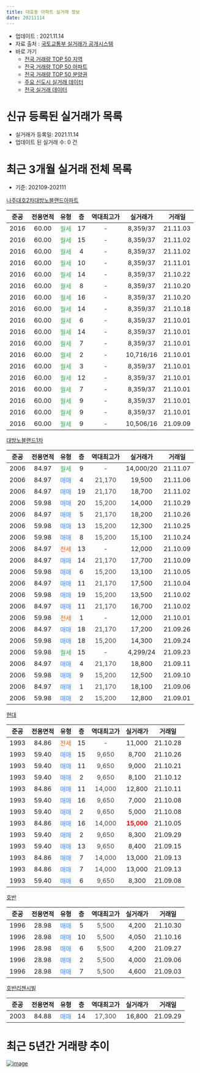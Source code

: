 ```yaml
---
title: 대호동 아파트 실거래 정보
date: 20211114
---
```


* 업데이트 : 2021.11.14
* 자료 출처 : [국토교통부 실거래가 공개시스템](http://rt.molit.go.kr)
* 바로 가기
    * [전국 거래량 TOP 50 지역](https://apt-info.github.io/apt-trade-info/tr)
    * [전국 거래량 TOP 50 아파트](https://apt-info.github.io/apt-trade-info/ta)
    * [전국 거래량 TOP 50 분양권](https://apt-info.github.io/apt-trade-info/tb)
    * [주요 신도시 실거래 데이터](https://apt-info.github.io/apt-trade-info/newtown)
    * [전국 실거래 데이터](https://apt-info.github.io/apt-trade-info/all)



<script async src="https://pagead2.googlesyndication.com/pagead/js/adsbygoogle.js"></script>
<!-- 기본광고 -->
<ins class="adsbygoogle"
     style="display:block"
     data-ad-client="ca-pub-1142216861245946"
     data-ad-slot="4805727019"
     data-ad-format="auto"
     data-full-width-responsive="true"></ins>
<script>
     (adsbygoogle = window.adsbygoogle || []).push({});
</script>


# 신규 등록된 실거래가 목록

* 실거래가 등록일: 2021.11.14
* 업데이트 된 실거래 수: 0 건




<script async src="https://pagead2.googlesyndication.com/pagead/js/adsbygoogle.js"></script>
<!-- 기본광고 -->
<ins class="adsbygoogle"
     style="display:block"
     data-ad-client="ca-pub-1142216861245946"
     data-ad-slot="4805727019"
     data-ad-format="auto"
     data-full-width-responsive="true"></ins>
<script>
     (adsbygoogle = window.adsbygoogle || []).push({});
</script>


# 최근 3개월 실거래 전체 목록
* 기준: 202109-202111


[나주대호2차대방노블랜드아파트](https://search.naver.com/search.naver?query=%EB%82%98%EC%A3%BC%EB%8C%80%ED%98%B82%EC%B0%A8%EB%8C%80%EB%B0%A9%EB%85%B8%EB%B8%94%EB%9E%9C%EB%93%9C%EC%95%84%ED%8C%8C%ED%8A%B8)

|준공|전용면적|유형|층|역대최고가|실거래가|거래일|
|:---:|:---:|:---:|:---:|:---:|:---:|:---:|
|2016|60.00|<span style="color:#34A853">월세</span>|17|<span style="color:#444444">-</span>|8,359/37|21.11.03|
|2016|60.00|<span style="color:#34A853">월세</span>|15|<span style="color:#444444">-</span>|8,359/37|21.11.02|
|2016|60.00|<span style="color:#34A853">월세</span>|4|<span style="color:#444444">-</span>|8,359/37|21.11.02|
|2016|60.00|<span style="color:#34A853">월세</span>|10|<span style="color:#444444">-</span>|8,359/37|21.11.01|
|2016|60.00|<span style="color:#34A853">월세</span>|14|<span style="color:#444444">-</span>|8,359/37|21.10.22|
|2016|60.00|<span style="color:#34A853">월세</span>|8|<span style="color:#444444">-</span>|8,359/37|21.10.20|
|2016|60.00|<span style="color:#34A853">월세</span>|16|<span style="color:#444444">-</span>|8,359/37|21.10.20|
|2016|60.00|<span style="color:#34A853">월세</span>|14|<span style="color:#444444">-</span>|8,359/37|21.10.18|
|2016|60.00|<span style="color:#34A853">월세</span>|6|<span style="color:#444444">-</span>|8,359/37|21.10.01|
|2016|60.00|<span style="color:#34A853">월세</span>|14|<span style="color:#444444">-</span>|8,359/37|21.10.01|
|2016|60.00|<span style="color:#34A853">월세</span>|7|<span style="color:#444444">-</span>|8,359/37|21.10.01|
|2016|60.00|<span style="color:#34A853">월세</span>|2|<span style="color:#444444">-</span>|10,716/16|21.10.01|
|2016|60.00|<span style="color:#34A853">월세</span>|3|<span style="color:#444444">-</span>|8,359/37|21.10.01|
|2016|60.00|<span style="color:#34A853">월세</span>|12|<span style="color:#444444">-</span>|8,359/37|21.10.01|
|2016|60.00|<span style="color:#34A853">월세</span>|7|<span style="color:#444444">-</span>|8,359/37|21.10.01|
|2016|60.00|<span style="color:#34A853">월세</span>|9|<span style="color:#444444">-</span>|8,359/37|21.10.01|
|2016|60.00|<span style="color:#34A853">월세</span>|9|<span style="color:#444444">-</span>|8,359/37|21.10.01|
|2016|60.00|<span style="color:#34A853">월세</span>|9|<span style="color:#444444">-</span>|10,506/16|21.09.09|

[대방노블랜드1차](https://search.naver.com/search.naver?query=%EB%8C%80%EB%B0%A9%EB%85%B8%EB%B8%94%EB%9E%9C%EB%93%9C1%EC%B0%A8)

|준공|전용면적|유형|층|역대최고가|실거래가|거래일|
|:---:|:---:|:---:|:---:|:---:|:---:|:---:|
|2006|84.97|<span style="color:#34A853">월세</span>|9|<span style="color:#444444">-</span>|14,000/20|21.11.07|
|2006|84.97|<span style="color:#4285F3">매매</span>|4|<span style="color:#444444">21,170</span>|19,500|21.11.06|
|2006|84.97|<span style="color:#4285F3">매매</span>|19|<span style="color:#444444">21,170</span>|18,700|21.11.02|
|2006|59.98|<span style="color:#4285F3">매매</span>|20|<span style="color:#444444">15,200</span>|14,000|21.10.29|
|2006|84.97|<span style="color:#4285F3">매매</span>|5|<span style="color:#444444">21,170</span>|18,200|21.10.26|
|2006|59.98|<span style="color:#4285F3">매매</span>|13|<span style="color:#444444">15,200</span>|12,300|21.10.25|
|2006|59.98|<span style="color:#4285F3">매매</span>|8|<span style="color:#444444">15,200</span>|15,100|21.10.24|
|2006|84.97|<span style="color:#FF5A00">전세</span>|13|<span style="color:#444444">-</span>|12,000|21.10.09|
|2006|84.97|<span style="color:#4285F3">매매</span>|14|<span style="color:#444444">21,170</span>|17,700|21.10.09|
|2006|59.98|<span style="color:#4285F3">매매</span>|6|<span style="color:#444444">15,200</span>|13,100|21.10.05|
|2006|84.97|<span style="color:#4285F3">매매</span>|11|<span style="color:#444444">21,170</span>|17,500|21.10.04|
|2006|59.98|<span style="color:#4285F3">매매</span>|19|<span style="color:#444444">15,200</span>|13,500|21.10.02|
|2006|84.97|<span style="color:#4285F3">매매</span>|11|<span style="color:#444444">21,170</span>|16,700|21.10.02|
|2006|59.98|<span style="color:#FF5A00">전세</span>|1|<span style="color:#444444">-</span>|12,000|21.10.01|
|2006|84.97|<span style="color:#4285F3">매매</span>|18|<span style="color:#444444">21,170</span>|17,200|21.09.26|
|2006|59.98|<span style="color:#4285F3">매매</span>|18|<span style="color:#444444">15,200</span>|14,300|21.09.24|
|2006|59.98|<span style="color:#34A853">월세</span>|15|<span style="color:#444444">-</span>|4,299/24|21.09.23|
|2006|84.97|<span style="color:#4285F3">매매</span>|4|<span style="color:#444444">21,170</span>|18,800|21.09.11|
|2006|59.98|<span style="color:#4285F3">매매</span>|9|<span style="color:#444444">15,200</span>|12,500|21.09.10|
|2006|84.97|<span style="color:#4285F3">매매</span>|1|<span style="color:#444444">21,170</span>|18,100|21.09.06|
|2006|59.98|<span style="color:#4285F3">매매</span>|2|<span style="color:#444444">15,200</span>|12,800|21.09.01|

[현대](https://search.naver.com/search.naver?query=%ED%98%84%EB%8C%80)

|준공|전용면적|유형|층|역대최고가|실거래가|거래일|
|:---:|:---:|:---:|:---:|:---:|:---:|:---:|
|1993|84.86|<span style="color:#FF5A00">전세</span>|15|<span style="color:#444444">-</span>|11,000|21.10.28|
|1993|59.40|<span style="color:#4285F3">매매</span>|15|<span style="color:#444444">9,650</span>|8,700|21.10.26|
|1993|59.40|<span style="color:#4285F3">매매</span>|11|<span style="color:#444444">9,650</span>|9,000|21.10.21|
|1993|59.40|<span style="color:#4285F3">매매</span>|2|<span style="color:#444444">9,650</span>|8,100|21.10.12|
|1993|84.86|<span style="color:#4285F3">매매</span>|11|<span style="color:#444444">14,000</span>|12,800|21.10.11|
|1993|59.40|<span style="color:#4285F3">매매</span>|16|<span style="color:#444444">9,650</span>|7,000|21.10.08|
|1993|59.40|<span style="color:#4285F3">매매</span>|2|<span style="color:#444444">9,650</span>|5,000|21.10.08|
|1993|84.86|<span style="color:#4285F3">매매</span>|16|<span style="color:#444444">14,000</span>|<b><span style="color:#FF0000">15,000</span></b>|21.10.05|
|1993|59.40|<span style="color:#4285F3">매매</span>|2|<span style="color:#444444">9,650</span>|8,300|21.09.29|
|1993|59.40|<span style="color:#4285F3">매매</span>|13|<span style="color:#444444">9,650</span>|8,400|21.09.15|
|1993|84.86|<span style="color:#4285F3">매매</span>|7|<span style="color:#444444">14,000</span>|13,000|21.09.13|
|1993|84.86|<span style="color:#4285F3">매매</span>|7|<span style="color:#444444">14,000</span>|13,000|21.09.13|
|1993|59.40|<span style="color:#4285F3">매매</span>|6|<span style="color:#444444">9,650</span>|8,300|21.09.08|


<script async src="https://pagead2.googlesyndication.com/pagead/js/adsbygoogle.js"></script>
<!-- 기본광고 -->
<ins class="adsbygoogle"
     style="display:block"
     data-ad-client="ca-pub-1142216861245946"
     data-ad-slot="4805727019"
     data-ad-format="auto"
     data-full-width-responsive="true"></ins>
<script>
     (adsbygoogle = window.adsbygoogle || []).push({});
</script>


[호반](https://search.naver.com/search.naver?query=%ED%98%B8%EB%B0%98)

|준공|전용면적|유형|층|역대최고가|실거래가|거래일|
|:---:|:---:|:---:|:---:|:---:|:---:|:---:|
|1996|28.98|<span style="color:#4285F3">매매</span>|5|<span style="color:#444444">5,500</span>|4,200|21.10.30|
|1996|28.98|<span style="color:#4285F3">매매</span>|10|<span style="color:#444444">5,500</span>|4,050|21.10.16|
|1996|28.98|<span style="color:#4285F3">매매</span>|6|<span style="color:#444444">5,500</span>|4,200|21.09.27|
|1996|28.98|<span style="color:#4285F3">매매</span>|2|<span style="color:#444444">5,500</span>|4,000|21.09.06|
|1996|28.98|<span style="color:#4285F3">매매</span>|7|<span style="color:#444444">5,500</span>|4,600|21.09.03|

[호반리젠시빌](https://search.naver.com/search.naver?query=%ED%98%B8%EB%B0%98%EB%A6%AC%EC%A0%A0%EC%8B%9C%EB%B9%8C)

|준공|전용면적|유형|층|역대최고가|실거래가|거래일|
|:---:|:---:|:---:|:---:|:---:|:---:|:---:|
|2003|84.88|<span style="color:#4285F3">매매</span>|14|<span style="color:#444444">17,300</span>|16,800|21.09.29|



<script async src="https://pagead2.googlesyndication.com/pagead/js/adsbygoogle.js"></script>
<!-- 기본광고 -->
<ins class="adsbygoogle"
     style="display:block"
     data-ad-client="ca-pub-1142216861245946"
     data-ad-slot="4805727019"
     data-ad-format="auto"
     data-full-width-responsive="true"></ins>
<script>
     (adsbygoogle = window.adsbygoogle || []).push({});
</script>


# 최근 5년간 거래량 추이


<div style="width:100%;">
    <canvas id="deal_progress" height="200"></canvas>
</div>

<script>
new Chart(document.getElementById("deal_progress"), {
    type: 'line',
    data: {
        labels: ['16.01','16.02','16.03','16.04','16.05','16.06','16.07','16.08','16.09','16.10','16.11','16.12','17.01','17.02','17.03','17.04','17.05','17.06','17.07','17.08','17.09','17.10','17.11','17.12','18.01','18.02','18.03','18.04','18.05','18.06','18.07','18.08','18.09','18.10','18.11','18.12','19.01','19.02','19.03','19.04','19.05','19.06','19.07','19.08','19.09','19.10','19.11','19.12','20.01','20.02','20.03','20.04','20.05','20.06','20.07','20.08','20.09','20.10','20.11','20.12','21.01','21.02','21.03','21.04','21.05','21.06','21.07','21.08','21.09','21.10','21.11'],
        datasets: [{
            label: '매매/분양권',
            data: [9,6,26,39,21,20,31,25,161,129,10,13,11,20,8,9,10,22,18,18,17,11,16,18,12,9,17,10,16,12,14,12,20,21,17,20,14,6,12,9,16,5,17,7,11,10,8,17,8,17,15,8,12,16,14,13,15,17,15,29,16,24,21,17,15,5,15,14,15,18,2],
            borderColor: "rgba(66, 133, 243, 1)",
            backgroundColor: "rgba(66, 133, 243, 0.05)",
            borderWidth: 1,
            pointRadius: 0,
            fill: false,
            lineTension: 0
        },{
            label: '전/월세',
            data: [12,20,9,1,18,23,19,10,1,13,10,13,21,19,10,17,18,10,11,12,11,4,6,5,10,7,6,3,2,6,9,8,6,8,18,42,12,17,9,7,5,4,0,6,0,3,6,8,6,8,2,8,6,157,8,6,7,3,8,7,10,12,9,6,7,8,8,7,2,16,5],
            borderColor: "rgba(255, 90, 0, 1)",
            backgroundColor: "rgba(255, 90, 0, 0.05)",
            borderWidth: 1,
            pointRadius: 0,
            fill: false,
            lineTension: 0
        },{
            label: '합계',
            data: [21,26,35,40,39,43,50,35,162,142,20,26,32,39,18,26,28,32,29,30,28,15,22,23,22,16,23,13,18,18,23,20,26,29,35,62,26,23,21,16,21,9,17,13,11,13,14,25,14,25,17,16,18,173,22,19,22,20,23,36,26,36,30,23,22,13,23,21,17,34,7],
            borderColor: "rgba(0, 0, 0, 1)",
            backgroundColor: "rgba(0, 0, 0, 0.03)",
            borderWidth: 0.1,
            pointRadius: 0,
            fill: true,
            lineTension: 0
        }
        ]
    },
    options: {
        responsive: true,
        title: {
            display: false
        },
        tooltips: {
            mode: 'index',
            intersect: false
        },
        hover: {
            mode: 'nearest',
            intersect: true
        },
        scales: {
            xAxes: [{
                display: true,
                scaleLabel: {
                    display: true,
                    labelString: '년/월'
                }
            }],
            yAxes: [{
                display: true,
                ticks: {
                    suggestedMin: 0,
                },
                scaleLabel: {
                    display: true,
                    labelString: '실거래 수'
                }
            }]
        }
    }
});

</script>


[![image](https://apt-info.github.io/images/2020-01-03-apt-trade-info/1024x500.png)](https://play.google.com/store/apps/details?id=com.aptinfo.apttradeinfo)

